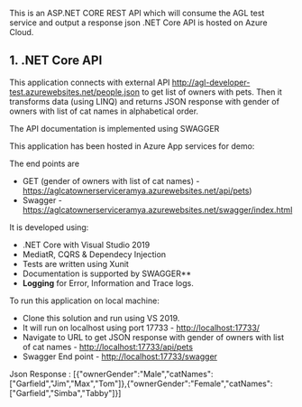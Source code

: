 This is an ASP.NET CORE REST API which will consume the AGL test service and output a response json
.NET Core API is hosted on Azure Cloud.

##  1. .NET Core API

This application connects with external API http://agl-developer-test.azurewebsites.net/people.json to get list of owners with pets. Then it transforms data (using LINQ) and returns JSON response with gender of owners with list of cat names in alphabetical order.

The API documentation is implemented using SWAGGER 

This application has been hosted in Azure App services for demo:

The end points are 

 - GET (gender of owners with list of cat names)
		 - https://aglcatownerserviceramya.azurewebsites.net/api/pets)
- Swagger
		- https://aglcatownerserviceramya.azurewebsites.net/swagger/index.html

It is developed using:

 - .NET Core with Visual Studio 2019
 - MediatR,  CQRS & Dependecy Injection
 - Tests are written using Xunit 
 - Documentation is supported by  SWAGGER**
 - **Logging** for Error, Information and Trace logs.

To run this application on local machine:

 - Clone this solution and run using VS 2019.
 - It will run on localhost using port 17733 - [http://localhost:17733/](http://localhost:17733/)
 - Navigate to URL to get JSON response with gender of owners with list of cat names   - [http://localhost:17733/api/pets](http://localhost:17733/api/pets)
 - Swagger End point - [http://localhost:17733/swagger](http://localhost:17733/swagger)



Json Response : 
[{"ownerGender":"Male","catNames":["Garfield","Jim","Max","Tom"]},{"ownerGender":"Female","catNames":["Garfield","Simba","Tabby"]}]

